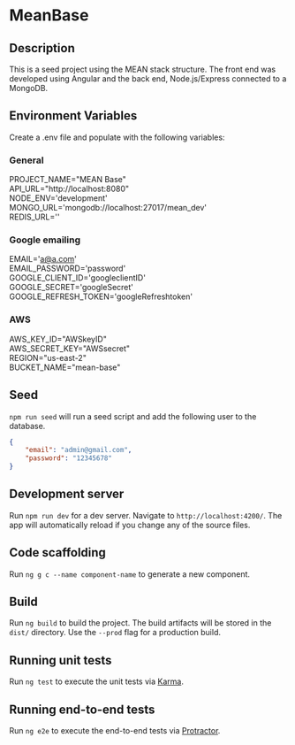 # MeanBase

## Description

This is a seed project using the MEAN stack structure. The front end was developed using Angular and the back end, Node.js/Express connected to a MongoDB.

## Environment Variables 

Create a .env file and populate with the following variables:

### General
PROJECT_NAME="MEAN Base"<br />
API_URL="http://localhost:8080"<br />
NODE_ENV='development'<br />
MONGO_URL='mongodb://localhost:27017/mean_dev'<br />
REDIS_URL=''<br />

### Google emailing
EMAIL='a@a.com'<br />
EMAIL_PASSWORD='password'<br />
GOOGLE_CLIENT_ID='googleclientID'<br />
GOOGLE_SECRET='googleSecret'<br />
GOOGLE_REFRESH_TOKEN='googleRefreshtoken'<br />

### AWS
AWS_KEY_ID="AWSkeyID"<br />
AWS_SECRET_KEY="AWSsecret"<br />
REGION="us-east-2"<br />
BUCKET_NAME="mean-base"<br />

## Seed

`npm run seed` will run a seed script and add the following user to the database.

```json
{
    "email": "admin@gmail.com", 
    "password": "12345678"
}
```

## Development server

Run `npm run dev` for a dev server. Navigate to `http://localhost:4200/`. The app will automatically reload if you change any of the source files.

## Code scaffolding

Run `ng g c --name component-name` to generate a new component. 

## Build

Run `ng build` to build the project. The build artifacts will be stored in the `dist/` directory. Use the `--prod` flag for a production build.

## Running unit tests

Run `ng test` to execute the unit tests via [Karma](https://karma-runner.github.io).

## Running end-to-end tests

Run `ng e2e` to execute the end-to-end tests via [Protractor](http://www.protractortest.org/).

